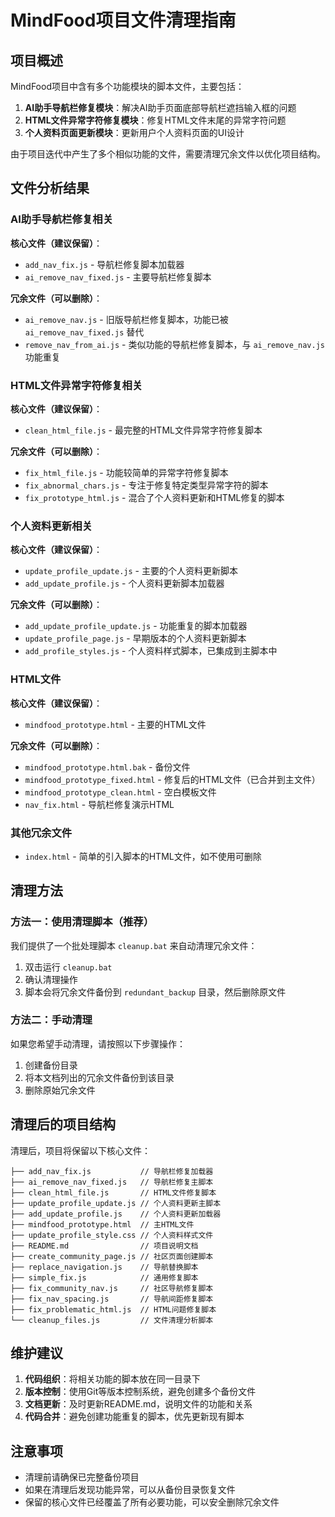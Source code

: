 # MindFood项目文件清理指南

## 项目概述

MindFood项目中含有多个功能模块的脚本文件，主要包括：

1. **AI助手导航栏修复模块**：解决AI助手页面底部导航栏遮挡输入框的问题
2. **HTML文件异常字符修复模块**：修复HTML文件末尾的异常字符问题
3. **个人资料页面更新模块**：更新用户个人资料页面的UI设计

由于项目迭代中产生了多个相似功能的文件，需要清理冗余文件以优化项目结构。

## 文件分析结果

### AI助手导航栏修复相关

**核心文件（建议保留）**：
- `add_nav_fix.js` - 导航栏修复脚本加载器
- `ai_remove_nav_fixed.js` - 主要导航栏修复脚本

**冗余文件（可以删除）**：
- `ai_remove_nav.js` - 旧版导航栏修复脚本，功能已被 `ai_remove_nav_fixed.js` 替代
- `remove_nav_from_ai.js` - 类似功能的导航栏修复脚本，与 `ai_remove_nav.js` 功能重复

### HTML文件异常字符修复相关

**核心文件（建议保留）**：
- `clean_html_file.js` - 最完整的HTML文件异常字符修复脚本

**冗余文件（可以删除）**：
- `fix_html_file.js` - 功能较简单的异常字符修复脚本
- `fix_abnormal_chars.js` - 专注于修复特定类型异常字符的脚本
- `fix_prototype_html.js` - 混合了个人资料更新和HTML修复的脚本

### 个人资料更新相关

**核心文件（建议保留）**：
- `update_profile_update.js` - 主要的个人资料更新脚本
- `add_update_profile.js` - 个人资料更新脚本加载器

**冗余文件（可以删除）**：
- `add_update_profile_update.js` - 功能重复的脚本加载器
- `update_profile_page.js` - 早期版本的个人资料更新脚本
- `add_profile_styles.js` - 个人资料样式脚本，已集成到主脚本中

### HTML文件

**核心文件（建议保留）**：
- `mindfood_prototype.html` - 主要的HTML文件

**冗余文件（可以删除）**：
- `mindfood_prototype.html.bak` - 备份文件
- `mindfood_prototype_fixed.html` - 修复后的HTML文件（已合并到主文件）
- `mindfood_prototype_clean.html` - 空白模板文件
- `nav_fix.html` - 导航栏修复演示HTML

### 其他冗余文件

- `index.html` - 简单的引入脚本的HTML文件，如不使用可删除

## 清理方法

### 方法一：使用清理脚本（推荐）

我们提供了一个批处理脚本 `cleanup.bat` 来自动清理冗余文件：

1. 双击运行 `cleanup.bat`
2. 确认清理操作
3. 脚本会将冗余文件备份到 `redundant_backup` 目录，然后删除原文件

### 方法二：手动清理

如果您希望手动清理，请按照以下步骤操作：

1. 创建备份目录
2. 将本文档列出的冗余文件备份到该目录
3. 删除原始冗余文件

## 清理后的项目结构

清理后，项目将保留以下核心文件：

```
├── add_nav_fix.js           // 导航栏修复加载器
├── ai_remove_nav_fixed.js   // 导航栏修复主脚本
├── clean_html_file.js       // HTML文件修复脚本
├── update_profile_update.js // 个人资料更新主脚本
├── add_update_profile.js    // 个人资料更新加载器
├── mindfood_prototype.html  // 主HTML文件
├── update_profile_style.css // 个人资料样式文件
├── README.md                // 项目说明文档
├── create_community_page.js // 社区页面创建脚本
├── replace_navigation.js    // 导航替换脚本
├── simple_fix.js            // 通用修复脚本
├── fix_community_nav.js     // 社区导航修复脚本
├── fix_nav_spacing.js       // 导航间距修复脚本
├── fix_problematic_html.js  // HTML问题修复脚本
└── cleanup_files.js         // 文件清理分析脚本
```

## 维护建议

1. **代码组织**：将相关功能的脚本放在同一目录下
2. **版本控制**：使用Git等版本控制系统，避免创建多个备份文件
3. **文档更新**：及时更新README.md，说明文件的功能和关系
4. **代码合并**：避免创建功能重复的脚本，优先更新现有脚本

## 注意事项

- 清理前请确保已完整备份项目
- 如果在清理后发现功能异常，可以从备份目录恢复文件
- 保留的核心文件已经覆盖了所有必要功能，可以安全删除冗余文件 
